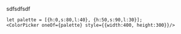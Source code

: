 sdfsdfsdf

    let palette = [{h:0,s:80,l:40}, {h:50,s:90,l:30}];
    <ColorPicker oneOf={palette} style={{width:400, height:300}}/>
